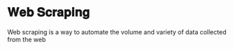 # 𝐖𝐞𝐛 𝐒𝐜𝐫𝐚𝐩𝐢𝐧𝐠
Web scraping is a way to automate the volume and variety of data collected from the web
